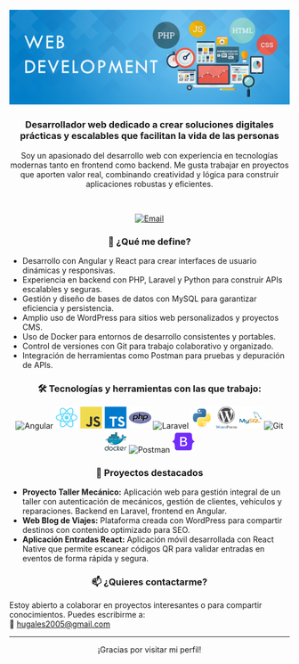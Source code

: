 ![Banner](./banner.jpg)

<h3 align="center">Desarrollador web dedicado a crear soluciones digitales prácticas y escalables que facilitan la vida de las personas</h3>

<p align="center">
  Soy un apasionado del desarrollo web con experiencia en tecnologías modernas tanto en frontend como backend. Me gusta trabajar en proyectos que aporten valor real, combinando creatividad y lógica para construir aplicaciones robustas y eficientes.
</p>

<br>

<p align="center">
  <a href="mailto:hugales2005@gmail.com" target="_blank">
    <img src="https://img.shields.io/badge/Email-hugales2005@gmail.com-red?style=for-the-badge&logo=gmail" alt="Email">
  </a>
</p>


<h3 align="center">🚀 ¿Qué me define?</h3>

- Desarrollo con Angular y React para crear interfaces de usuario dinámicas y responsivas.
- Experiencia en backend con PHP, Laravel y Python para construir APIs escalables y seguras.
- Gestión y diseño de bases de datos con MySQL para garantizar eficiencia y persistencia.
- Amplio uso de WordPress para sitios web personalizados y proyectos CMS.
- Uso de Docker para entornos de desarrollo consistentes y portables.
- Control de versiones con Git para trabajo colaborativo y organizado.
- Integración de herramientas como Postman para pruebas y depuración de APIs.


<h3 align="center">🛠️ Tecnologías y herramientas con las que trabajo:</h3>

<div align="center">
  <p>
    <img src="https://angular.io/assets/images/logos/angular/angular.svg" alt="Angular" width="40" height="40" />
    <img src="https://raw.githubusercontent.com/devicons/devicon/master/icons/react/react-original.svg" alt="React" width="40" height="40" />
    <img src="https://raw.githubusercontent.com/devicons/devicon/master/icons/javascript/javascript-original.svg" alt="JavaScript" width="40" height="40" />
    <img src="https://raw.githubusercontent.com/devicons/devicon/master/icons/typescript/typescript-original.svg" alt="TypeScript" width="40" height="40" />
    <img src="https://raw.githubusercontent.com/devicons/devicon/master/icons/php/php-original.svg" alt="PHP" width="40" height="40" />
    <img src="https://cdn.worldvectorlogo.com/logos/laravel-2.svg" alt="Laravel" width="40" height="40" />
    <img src="https://raw.githubusercontent.com/devicons/devicon/master/icons/python/python-original.svg" alt="Python" width="40" height="40" />
    <img src="https://raw.githubusercontent.com/devicons/devicon/master/icons/wordpress/wordpress-original.svg" alt="WordPress" width="40" height="40" />
    <img src="https://raw.githubusercontent.com/devicons/devicon/master/icons/mysql/mysql-original-wordmark.svg" alt="MySQL" width="40" height="40" />
    <img src="https://www.vectorlogo.zone/logos/git-scm/git-scm-icon.svg" alt="Git" width="40" height="40" />
    <img src="https://raw.githubusercontent.com/devicons/devicon/master/icons/docker/docker-original-wordmark.svg" alt="Docker" width="40" height="40" />
    <img src="https://www.vectorlogo.zone/logos/getpostman/getpostman-icon.svg" alt="Postman" width="40" height="40" />
    <img src="https://raw.githubusercontent.com/devicons/devicon/master/icons/bootstrap/bootstrap-plain.svg" alt="Bootstrap" width="40" height="40" />
  </p>
</div>


<h3 align="center">📂 Proyectos destacados</h3>

- **Proyecto Taller Mecánico:** Aplicación web para gestión integral de un taller con autenticación de mecánicos, gestión de clientes, vehículos y reparaciones. Backend en Laravel, frontend en Angular.
- **Web Blog de Viajes:** Plataforma creada con WordPress para compartir destinos con contenido optimizado para SEO.
- **Aplicación Entradas React:** Aplicación móvil desarrollada con React Native que permite escanear códigos QR para validar entradas en eventos de forma rápida y segura. 


<h3 align="center">📫 ¿Quieres contactarme?</h3>

Estoy abierto a colaborar en proyectos interesantes o para compartir conocimientos. Puedes escribirme a:  
📧 hugales2005@gmail.com

---

<p align="center">¡Gracias por visitar mi perfil!</p>
